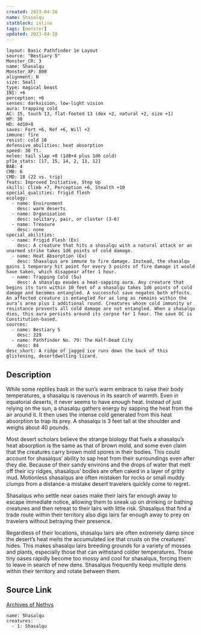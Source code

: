 ```yaml
---
created: 2023-04-28
name: Shasalqu
statblock: inline
tags: [monster]
updated: 2023-04-28
---
```

```statblock
layout: Basic Pathfinder 1e Layout
source: "Bestiary 5"
Monster_CR: 3
name: Shasalqu
Monster_XP: 800
alignment: N
size: Small
type: magical beast
INI: +6
perception: +6
senses: darkvision, low-light vision
aura: trapping cold
AC: 15, touch 13, flat-footed 13 (dex +2, natural +2, size +1)
HP: 30
HD: 4d10+8
saves: Fort +6, Ref +6, Will +2
immune: fire
resist: cold 10
defensive_abilities: heat absorption
speed: 30 ft.
melee: tail slap +8 (1d8+4 plus 1d6 cold)
pf1e_stats: [17, 15, 14, 2, 13, 12]
BAB: 4
CMB: 6
CMD: 18 (22 vs. trip)
feats: Improved Initiative, Step Up
skills: Climb +7, Perception +6, Stealth +10
special_qualities: frigid flesh
ecology:
  - name: Environment
    desc: warm deserts
  - name: Organisation
    desc: solitary, pair, or cluster (3-6)
  - name: Treasure
    desc: none
special_abilities:
  - name: Frigid Flesh (Ex)
    desc: A creature that hits a shasalqu with a natural attack or an unarmed strike takes 1d6 points of cold damage.
  - name: Heat Absorption (Ex)
    desc: Shasalqus are immune to fire damage. Instead, the shasalqu gains 1 temporary hit point for every 3 points of fire damage it would have taken, which disappear after 1 hour.
  - name: Trapping Cold (Su)
    desc: A shasalqu exudes a heat-sapping aura. Any creature that begins its turn within 10 feet of a shasalqu takes 1d6 points of cold damage and becomes entangled. A successful save negates both effects. An affected creature is entangled for as long as remains within the aura’s area plus 1 additional round. Creatures whose cold immunity or resistance prevents all cold damage are not entangled. When a shasalqu dies, this aura persists around its corpse for 1 hour. The save DC is Constitution-based.
sources:
  - name: Bestiary 5
    desc: 229
  - name: Pathfinder No. 79: The Half-Dead City
    desc: 84
desc_short: A ridge of jagged ice runs down the back of this glistening, desertdwelling lizard.
```
## Description
While some reptiles bask in the sun’s warm embrace to raise their body temperatures, a shasalqu is ravenous in its search of warmth. Even in equatorial deserts, it never seems to have enough heat. Instead of just relying on the sun, a shasalqu gathers energy by sapping the heat from the air around it. It then uses the intense cold generated from this heat absorption to trap its prey. A shasalqu is 3 feet tall at the shoulder and weighs about 40 pounds.

 Most desert scholars believe the strange biology that fuels a shasalqu’s heat absorption is the same as that of brown mold, and some even claim that the creatures carry brown mold spores in their bodies. This could account for shasalqus’ ability to sap heat from their surroundings even after they die. Because of their sandy environs and the drops of water that melt off their icy ridges, shasalqus’ bodies are often caked in a layer of gritty mud. Motionless shasalqus are often mistaken for rocks or small muddy clumps from a distance-a mistake desert travelers quickly come to regret.

 Shasalqus who settle near oases make their lairs far enough away to escape immediate notice, allowing them to sneak up on drinking or bathing creatures and then retreat to their lairs with little risk. Shasalqus that find a trade route within their territory also digs lairs far enough away to prey on travelers without betraying their presence.

 Regardless of their locations, shasalqu lairs are often extremely damp since the desert’s heat melts the accumulated ice that crusts on the creatures’ hides. This makes shasalqu lairs breeding grounds for a variety of mosses and plants, especially those that can withstand colder temperatures. These tiny oases rapidly become too mossy and cool for shasalqus, forcing them to leave in search of new dens. Shasalqus frequently keep multiple dens within their territory and rotate between them.
## Source Link
[Archives of Nethys](https://aonprd.com/MonsterDisplay.aspx?ItemName=Shasalqu)
```encounter-table
name: Shasalqu
creatures:
  - 1: Shasalqu
```
